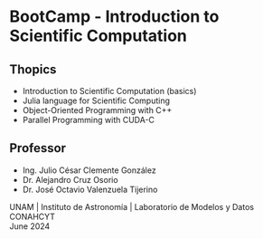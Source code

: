 # BootCamp - Introduction to Scientific Computation
## Thopics
- Introduction to Scientific Computation (basics)
- Julia language for Scientific Computing
- Object-Oriented Programming with C++ 
- Parallel Programming with CUDA-C

## Professor
- Ing. Julio César Clemente González
- Dr. Alejandro Cruz Osorio
- Dr. José Octavio Valenzuela Tijerino

UNAM | Instituto de Astronomía | Laboratorio de Modelos y Datos <br> CONAHCYT <br> June 2024
